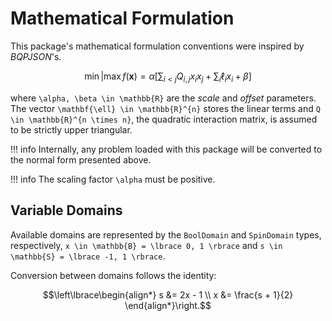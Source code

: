 # Mathematical Formulation

This package's mathematical formulation conventions were inspired by _BQPJSON_'s.

```math
\min \vert \max f(\mathbf{x}) = \alpha \left[{ \sum_{i < j} Q_{i, j} x_{i} x_{j} + \sum_{i} \ell_{i} x_{i} + \beta }\right]
```

where ``\alpha, \beta \in \mathbb{R}`` are the _scale_ and _offset_ parameters.
The vector ``\mathbf{\ell} \in \mathbb{R}^{n}`` stores the linear terms and ``Q \in \mathbb{R}^{n \times n}``, the quadratic interaction matrix, is assumed to be strictly upper triangular.

!!! info
    Internally, any problem loaded with this package will be converted to the normal form presented above.

!!! info
    The scaling factor ``\alpha`` must be positive.

## Variable Domains

Available domains are represented by the `BoolDomain` and `SpinDomain` types, respectively, ``x \in \mathbb{B} = \lbrace 0, 1 \rbrace`` and ``s \in \mathbb{S} = \lbrace -1, 1 \rbrace``.

Conversion between domains follows the identity:

```math
\left\lbrace\begin{align*}
    s &= 2x - 1          \\
    x &= \frac{s + 1}{2}
\end{align*}\right.
```
